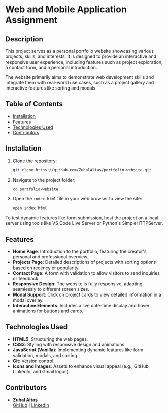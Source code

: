 # Web and Mobile Application Assignment

## Description
This project serves as a personal portfolio website showcasing various projects, skills, and interests. It is designed to provide an interactive and responsive user experience, including features such as project exploration, a contact form, and a personal introduction.

The website primarily aims to demonstrate web development skills and integrate them with real-world use cases, such as a project gallery and interactive features like sorting and modals.

## Table of Contents
- [Installation](#installation)
- [Features](#features)
- [Technologies Used](#technologies-used)
- [Contributors](#contributors)

## Installation
1. Clone the repository:
    ```bash
    git clone https://github.com/ZuhalAltas/portfolio-website.git
    ```
2. Navigate to the project folder:
    ```bash
    cd portfolio-website
    ```
3. Open the `index.html` file in your web browser to view the site:
    ```bash
    open index.html
    ```

To test dynamic features like form submission, host the project on a local server using tools like VS Code Live Server or Python's SimpleHTTPServer.

## Features
- **Home Page**: Introduction to the portfolio, featuring the creator's personal and professional overview.
- **Projects Page**: Detailed descriptions of projects with sorting options based on recency or popularity.
- **Contact Page**: A form with validation to allow visitors to send inquiries or feedback.
- **Responsive Design**: The website is fully responsive, adapting seamlessly to different screen sizes.
- **Modal Support**: Click on project cards to view detailed information in a modal overlay.
- **Interactive Elements**: Includes a live date-time display and hover animations for buttons and cards.

## Technologies Used
- **HTML5**: Structuring the web pages.
- **CSS3**: Styling with responsive design and animations.
- **JavaScript (Vanilla)**: Implementing dynamic features like form validation, modals, and sorting.
- **Git**: Version control.
- **Icons and Images**: Assets to enhance visual appeal (e.g., GitHub, LinkedIn, and Gmail logos).


## Contributors
- **Zuhal Altaş**  
  [GitHub](https://github.com/ZuhalAltas) | [LinkedIn](https://www.linkedin.com/in/zuhal-alta%C5%9F-3b9707210)
